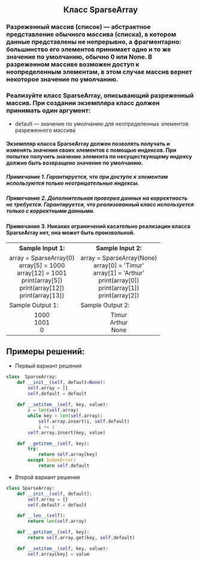 <h2 style="text-align:center">Класс SparseArray</h2>


### Разреженный массив (список) — абстрактное представление обычного массива (списка), в котором данные представлены не непрерывно, а фрагментарно: большинство его элементов принимает одно и то же значение по умолчанию, обычно 0 или None. В разреженном массиве возможен доступ к неопределенным элементам, в этом случае массив вернет некоторое значение по умолчанию.
### Реализуйте класс SparseArray, описывающий разреженный массив. При создании экземпляра класс должен принимать один аргумент:
* default — значение по умолчанию для неопределенных элементов разреженного массива
#### Экземпляр класса SparseArray должен позволять получать и изменять значения своих элементов с помощью индексов. При попытке получить значение элемента по несуществующему индексу должно быть возвращено значение по умолчанию.
##### Примечание 1. Гарантируется, что при доступе к элементам используются только неотрицательные индексы.
##### Примечание 2. Дополнительная проверка данных на корректность не требуется. Гарантируется, что реализованный класс используется только с корректными данными.
#### Примечание 3. Никаких ограничений касательно реализации класса SparseArray нет, она может быть произвольной.

<table align="center">
  <tbody>
    <tr>
      <th>Sample Input 1: </th>
      <th>Sample Input 2: </th>
    </tr>
    <tr>
      <td align="center">array = SparseArray(0)<br>
                          array[5] = 1000<br>
                          array[12] = 1001<br>
                          print(array[5])<br>
                          print(array[12])<br>
                          print(array[13])<br></td>
      <td align="center">array = SparseArray(None)<br>
                        array[0] = 'Timur'<br>
                        array[1] = 'Arthur'<br>
                        print(array[0])<br>
                        print(array[1])<br>
                        print(array[2])<br></td>
    </tr>
    <tr>
      <td>Sample Output 1:</td>
      <td>Sample Output 2:</td>
      </tr>
    <tr>
      <td align="center">
                        1000<br>
                        1001<br>
                        0<br>
      </td>
      <td align="center">
                        Timur<br>
                        Arthur<br>
                        None<br>
      </td>
    </tr>
  </tbody>
</table>



## Примеры решений:
* Первый вариант решения
```python
class  SparseArray:
    def __init__(self, default=None):
        self.array = []
        self.default = default
    
    def __setitem__(self, key, value):
        i = len(self.array)
        while key > len(self.array):
            self.array.insert(i, self.default)
            i += 1
        self.array.insert(key, value)

    def __getitem__(self, key):
        try:
            return self.array[key]
        except IndexError:
            return self.default
```
* Второй вариант решения

```python
class SparseArray:
    def __init__(self, default):
        self.array = {}
        self.default = default

    def __len__(self):
        return len(self.array)

    def __getitem__(self, key):
        return self.array.get(key, self.default)

    def __setitem__(self, key, value):
        self.array[key] = value
```


